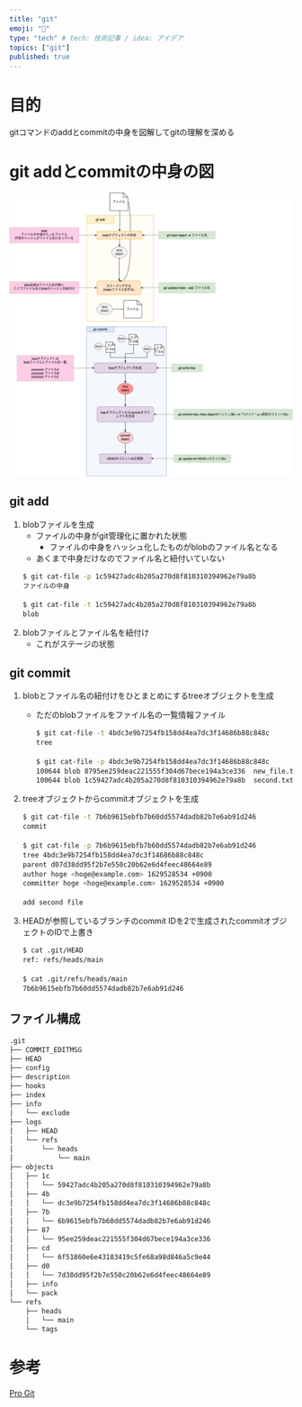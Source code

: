 ```yaml
---
title: "git"
emoji: "🍏"
type: "tech" # tech: 技術記事 / idea: アイデア
topics: ["git"]
published: true
---
```


# 目的

gitコマンドのaddとcommitの中身を図解してgitの理解を深める

# git addとcommitの中身の図

![](/images/git-add-commit/git-command-add-commit.png)

## git add

1. blobファイルを生成
    - ファイルの中身がgit管理化に置かれた状態
      - ファイルの中身をハッシュ化したものがblobのファイル名となる
    - あくまで中身だけなのでファイル名と紐付いていない
    ```sh
    $ git cat-file -p 1c59427adc4b205a270d8f810310394962e79a8b
    ファイルの中身

    $ git cat-file -t 1c59427adc4b205a270d8f810310394962e79a8b
    blob
    ```
2. blobファイルとファイル名を紐付け
    - これがステージの状態

## git commit

1. blobとファイル名の紐付けをひとまとめにするtreeオブジェクトを生成
    - ただのblobファイルをファイル名の一覧情報ファイル
      ```sh
      $ git cat-file -t 4bdc3e9b7254fb158dd4ea7dc3f14686b88c848c
      tree

      $ git cat-file -p 4bdc3e9b7254fb158dd4ea7dc3f14686b88c848c
      100644 blob 8795ee259deac221555f304d67bece194a3ce336	new_file.txt
      100644 blob 1c59427adc4b205a270d8f810310394962e79a8b	second.txt
      ```

2. treeオブジェクトからcommitオブジェクトを生成
    ```sh
    $ git cat-file -t 7b6b9615ebfb7b60dd5574dadb82b7e6ab91d246
    commit

    $ git cat-file -p 7b6b9615ebfb7b60dd5574dadb82b7e6ab91d246
    tree 4bdc3e9b7254fb158dd4ea7dc3f14686b88c848c
    parent d07d38dd95f2b7e550c20b62e6d4feec48664e89
    author hoge <hoge@example.com> 1629528534 +0900
    committer hoge <hoge@example.com> 1629528534 +0900

    add second file
    ```

3. HEADが参照しているブランチのcommit IDを2で生成されたcommitオブジェクトのIDで上書き
    ```sh
    $ cat .git/HEAD
    ref: refs/heads/main

    $ cat .git/refs/heads/main
    7b6b9615ebfb7b60dd5574dadb82b7e6ab91d246
    ```

## ファイル構成

```
.git
├── COMMIT_EDITMSG
├── HEAD
├── config
├── description
├── hooks
├── index
├── info
│   └── exclude
├── logs
│   ├── HEAD
│   └── refs
│       └── heads
│           └── main
├── objects
│   ├── 1c
│   │   └── 59427adc4b205a270d8f810310394962e79a8b
│   ├── 4b
│   │   └── dc3e9b7254fb158dd4ea7dc3f14686b88c848c
│   ├── 7b
│   │   └── 6b9615ebfb7b60dd5574dadb82b7e6ab91d246
│   ├── 87
│   │   └── 95ee259deac221555f304d67bece194a3ce336
│   ├── cd
│   │   └── 6f51860e6e43183419c5fe68a98d846a5c9e44
│   ├── d0
│   │   └── 7d38dd95f2b7e550c20b62e6d4feec48664e89
│   ├── info
│   └── pack
└── refs
    ├── heads
    │   └── main
    └── tags
```

# 参考

[Pro Git](http://git-scm.com/book/ja/v2)
